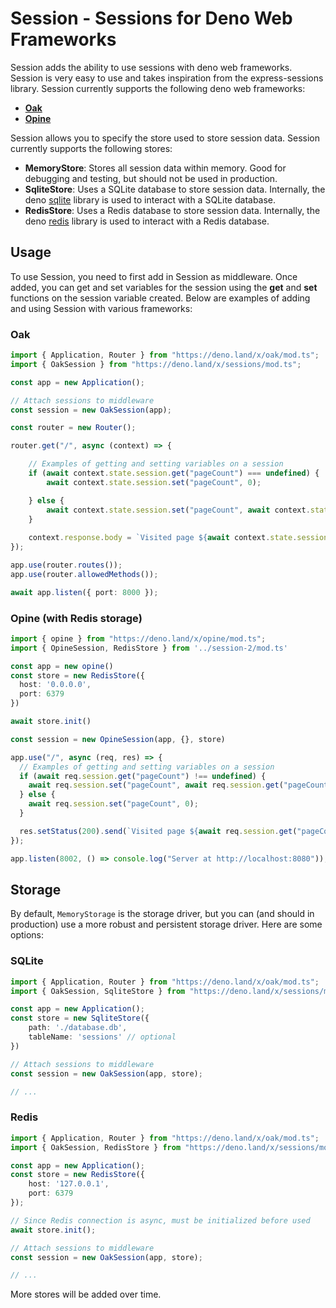 # Session - Sessions for Deno Web Frameworks

Session adds the ability to use sessions with deno web frameworks. Session is very easy to use and takes inspiration from the express-sessions library. Session currently supports the following deno web frameworks:

* [**Oak**](https://deno.land/x/oak)
* [**Opine**](https://deno.land/x/opine)

Session allows you to specify the store used to store session data. Session currently supports the following stores:

* **MemoryStore**: Stores all session data within memory. Good for debugging and testing, but should not be used in production.
* **SqliteStore**: Uses a SQLite database to store session data. Internally, the deno [sqlite](https://deno.land/x/sqlite) library is used to interact with a SQLite database.
* **RedisStore**: Uses a Redis database to store session data. Internally, the deno [redis](https://deno.land/x/redis) library is used to interact with a Redis database.

## Usage

To use Session, you need to first add in Session as middleware. Once added, you can get and set variables for the session using the **get** and **set** functions on the session variable created. Below are examples of adding and using Session with various frameworks:

### Oak
```ts
import { Application, Router } from "https://deno.land/x/oak/mod.ts";
import { OakSession } from "https://deno.land/x/sessions/mod.ts";

const app = new Application();

// Attach sessions to middleware
const session = new OakSession(app);

const router = new Router();

router.get("/", async (context) => {

    // Examples of getting and setting variables on a session
    if (await context.state.session.get("pageCount") === undefined) {
        await context.state.session.set("pageCount", 0);

    } else {
        await context.state.session.set("pageCount", await context.state.session.get("pageCount") + 1);
    }
    
    context.response.body = `Visited page ${await context.state.session.get("pageCount")} times`;
});

app.use(router.routes());
app.use(router.allowedMethods());

await app.listen({ port: 8000 });
```

### Opine (with Redis storage)
```ts
import { opine } from "https://deno.land/x/opine/mod.ts";
import { OpineSession, RedisStore } from '../session-2/mod.ts'

const app = new opine()
const store = new RedisStore({
  host: '0.0.0.0',
  port: 6379
})

await store.init()

const session = new OpineSession(app, {}, store)

app.use("/", async (req, res) => {
  // Examples of getting and setting variables on a session
  if (await req.session.get("pageCount") !== undefined) {
    await req.session.set("pageCount", await req.session.get("pageCount") + 1);
  } else {
    await req.session.set("pageCount", 0);
  }

  res.setStatus(200).send(`Visited page ${await req.session.get("pageCount")} times`)
});

app.listen(8002, () => console.log("Server at http://localhost:8080"));
```

## Storage
By default, `MemoryStorage` is the storage driver, but you can (and should in production) use a more robust and persistent storage driver. Here are some options:

### SQLite
```ts
import { Application, Router } from "https://deno.land/x/oak/mod.ts";
import { OakSession, SqliteStore } from "https://deno.land/x/sessions/mod.ts";

const app = new Application();
const store = new SqliteStore({
    path: './database.db',
    tableName: 'sessions' // optional
})

// Attach sessions to middleware
const session = new OakSession(app, store);

// ...
```

### Redis
```ts
import { Application, Router } from "https://deno.land/x/oak/mod.ts";
import { OakSession, RedisStore } from "https://deno.land/x/sessions/mod.ts";

const app = new Application();
const store = new RedisStore({
    host: '127.0.0.1',
    port: 6379
});

// Since Redis connection is async, must be initialized before used
await store.init();

// Attach sessions to middleware
const session = new OakSession(app, store);

// ...
```

More stores will be added over time.
